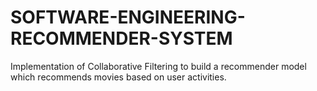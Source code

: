 # SOFTWARE-ENGINEERING-RECOMMENDER-SYSTEM
Implementation of Collaborative Filtering to build a recommender model which recommends movies based on user activities.
